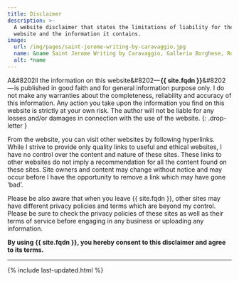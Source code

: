 ```yaml
---
title: Disclaimer
description: >-
  A website disclaimer that states the limitations of liability for the use of
  website and the information it contains.
image:
  url: /img/pages/saint-jerome-writing-by-caravaggio.jpg
  name: &name Saint Jerome Writing by Caravaggio, Galleria Borghese, Rome
  alt: *name
---
```


A&#8202ll the information on this website&#8202—&#8202;**{{ site.fqdn }}**&#8202—&#8202;is published in good faith and for general information purpose only. I do not make any warranties about the completeness, reliability and accuracy of this information. Any action you take upon the information you find on this website is strictly at your own risk. The author will not be liable for any losses and/or damages in connection with the use of the website.
{: .drop-letter }

From the website, you can visit other websites by following hyperlinks. While I strive to provide only quality links to useful and ethical websites, I have no control over the content and nature of these sites. These links to other websites do not imply a recommendation for all the content found on these sites. Site owners and content may change without notice and may occur before I have the opportunity to remove a link which may have gone ‘bad’.

Please be also aware that when you leave {{ site.fqdn }}, other sites may have different privacy policies and terms which are beyond my control. Please be sure to check the privacy policies of these sites as well as their terms of service before engaging in any business or uploading any information.

**By using {{ site.fqdn }}, you hereby consent to this disclaimer and agree to its terms.**

---

{% include last-updated.html %}

